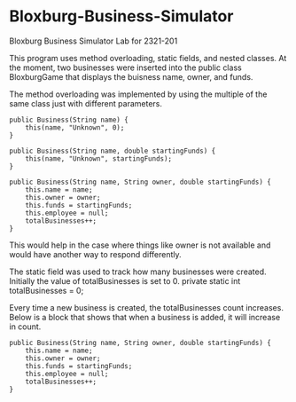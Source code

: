 # Bloxburg-Business-Simulator
Bloxburg Business Simulator Lab for 2321-201

This program uses method overloading, static fields, and nested classes. At the moment, two businesses were inserted into the public class BloxburgGame that displays the buisness name, owner, and funds. 

The method overloading was implemented by using the multiple of the same class just with different parameters. 

    public Business(String name) {
        this(name, "Unknown", 0);
    }

    public Business(String name, double startingFunds) {
        this(name, "Unknown", startingFunds);
    }

    public Business(String name, String owner, double startingFunds) {
        this.name = name;
        this.owner = owner;
        this.funds = startingFunds;
        this.employee = null;
        totalBusinesses++;
    }

This would help in the case where things like owner is not available and would have another way to respond differently.

The static field was used to track how many businesses were created. Initially the value of totalBusinesses is set to 0. 
    private static int totalBusinesses = 0;

Every time a new business is created, the totalBusinesses count increases. Below is a block that shows that when a business is added, it will increase in count. 

    public Business(String name, String owner, double startingFunds) {
        this.name = name;
        this.owner = owner;
        this.funds = startingFunds;
        this.employee = null;
        totalBusinesses++;
    }
